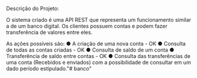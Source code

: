 Descrição do Projeto:

O sistema criado é uma API REST que representa um
funcionamento similar a de um banco digital.
Os clientes possuem contas e podem fazer transferência de valores entre eles. 

As ações possíveis são:
● A criação de uma nova conta - OK
● Consulta de todas as contas criadas - OK
● Consulta de saldo de um conta 
● Transferência de saldo entre contas - OK
● Consulta das transferências de uma conta (Recebidos e enviados) com a possibilidade de consultar em um dado período estipulado."# banco" 
